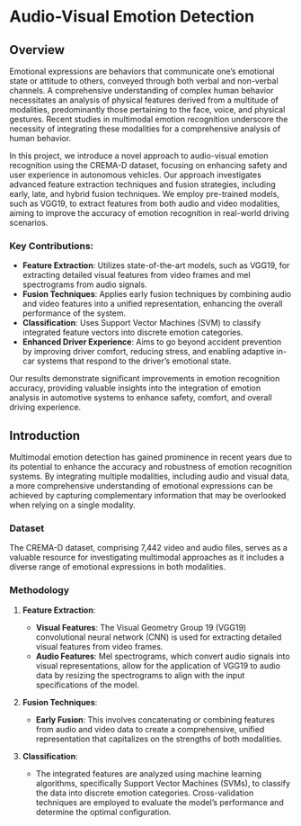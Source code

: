 # Audio-Visual Emotion Detection

## Overview

Emotional expressions are behaviors that communicate one’s emotional state or attitude to others, conveyed through both verbal and non-verbal channels. A comprehensive understanding of complex human behavior necessitates an analysis of physical features derived from a multitude of modalities, predominantly those pertaining to the face, voice, and physical gestures. Recent studies in multimodal emotion recognition underscore the necessity of integrating these modalities for a comprehensive analysis of human behavior.

In this project, we introduce a novel approach to audio-visual emotion recognition using the CREMA-D dataset, focusing on enhancing safety and user experience in autonomous vehicles. Our approach investigates advanced feature extraction techniques and fusion strategies, including early, late, and hybrid fusion techniques. We employ pre-trained models, such as VGG19, to extract features from both audio and video modalities, aiming to improve the accuracy of emotion recognition in real-world driving scenarios.

### Key Contributions:
- **Feature Extraction**: Utilizes state-of-the-art models, such as VGG19, for extracting detailed visual features from video frames and mel spectrograms from audio signals.
- **Fusion Techniques**: Applies early fusion techniques by combining audio and video features into a unified representation, enhancing the overall performance of the system.
- **Classification**: Uses Support Vector Machines (SVM) to classify integrated feature vectors into discrete emotion categories.
- **Enhanced Driver Experience**: Aims to go beyond accident prevention by improving driver comfort, reducing stress, and enabling adaptive in-car systems that respond to the driver’s emotional state.

Our results demonstrate significant improvements in emotion recognition accuracy, providing valuable insights into the integration of emotion analysis in automotive systems to enhance safety, comfort, and overall driving experience.

## Introduction

Multimodal emotion detection has gained prominence in recent years due to its potential to enhance the accuracy and robustness of emotion recognition systems. By integrating multiple modalities, including audio and visual data, a more comprehensive understanding of emotional expressions can be achieved by capturing complementary information that may be overlooked when relying on a single modality.

### Dataset

The CREMA-D dataset, comprising 7,442 video and audio files, serves as a valuable resource for investigating multimodal approaches as it includes a diverse range of emotional expressions in both modalities.

### Methodology

1. **Feature Extraction**:
   - **Visual Features**: The Visual Geometry Group 19 (VGG19) convolutional neural network (CNN) is used for extracting detailed visual features from video frames.
   - **Audio Features**: Mel spectrograms, which convert audio signals into visual representations, allow for the application of VGG19 to audio data by resizing the spectrograms to align with the input specifications of the model.

2. **Fusion Techniques**:
   - **Early Fusion**: This involves concatenating or combining features from audio and video data to create a comprehensive, unified representation that capitalizes on the strengths of both modalities.

3. **Classification**:
   - The integrated features are analyzed using machine learning algorithms, specifically Support Vector Machines (SVMs), to classify the data into discrete emotion categories. Cross-validation techniques are employed to evaluate the model’s performance and determine the optimal configuration.


